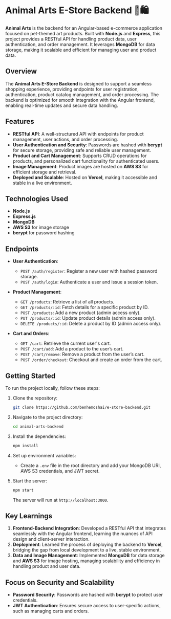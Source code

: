 # Animal Arts E-Store Backend 🐾🛍️

**Animal Arts** is the backend for an Angular-based e-commerce application focused on pet-themed art products. Built with **Node.js** and **Express**, this project provides a RESTful API for handling product data, user authentication, and order management. It leverages **MongoDB** for data storage, making it scalable and efficient for managing user and product data.

## Overview

The **Animal Arts E-Store Backend** is designed to support a seamless shopping experience, providing endpoints for user registration, authentication, product catalog management, and order processing. The backend is optimized for smooth integration with the Angular frontend, enabling real-time updates and secure data handling.

## Features

- **RESTful API**: A well-structured API with endpoints for product management, user actions, and order processing.
- **User Authentication and Security**: Passwords are hashed with **bcrypt** for secure storage, providing safe and reliable user management.
- **Product and Cart Management**: Supports CRUD operations for products, and personalized cart functionality for authenticated users.
- **Image Management**: Product images are hosted on **AWS S3** for efficient storage and retrieval.
- **Deployed and Scalable**: Hosted on **Vercel**, making it accessible and stable in a live environment.

## Technologies Used

- **Node.js**
- **Express.js**
- **MongoDB**
- **AWS S3** for image storage
- **bcrypt** for password hashing

## Endpoints

- **User Authentication**:

  - `POST /auth/register`: Register a new user with hashed password storage.
  - `POST /auth/login`: Authenticate a user and issue a session token.

- **Product Management**:

  - `GET /products`: Retrieve a list of all products.
  - `GET /products/:id`: Fetch details for a specific product by ID.
  - `POST /products`: Add a new product (admin access only).
  - `PUT /products/:id`: Update product details (admin access only).
  - `DELETE /products/:id`: Delete a product by ID (admin access only).

- **Cart and Orders**:
  - `GET /cart`: Retrieve the current user's cart.
  - `POST /cart/add`: Add a product to the user’s cart.
  - `POST /cart/remove`: Remove a product from the user’s cart.
  - `POST /order/checkout`: Checkout and create an order from the cart.

## Getting Started

To run the project locally, follow these steps:

1. Clone the repository:

   ```bash
   git clone https://github.com/benhemoshai/e-store-backend.git
   ```

2. Navigate to the project directory:

   ```bash
   cd animal-arts-backend
   ```

3. Install the dependencies:

   ```bash
   npm install
   ```

4. Set up environment variables:

   - Create a `.env` file in the root directory and add your MongoDB URI, AWS S3 credentials, and JWT secret.

5. Start the server:

   ```bash
   npm start
   ```

   The server will run at `http://localhost:3000`.

## Key Learnings

1. **Frontend-Backend Integration**: Developed a RESTful API that integrates seamlessly with the Angular frontend, learning the nuances of API design and client-server interaction.
2. **Deployment**: Learned the process of deploying the backend to **Vercel**, bridging the gap from local development to a live, stable environment.
3. **Data and Image Management**: Implemented **MongoDB** for data storage and **AWS S3** for image hosting, managing scalability and efficiency in handling product and user data.

## Focus on Security and Scalability

- **Password Security**: Passwords are hashed with **bcrypt** to protect user credentials.
- **JWT Authentication**: Ensures secure access to user-specific actions, such as managing carts and orders.
